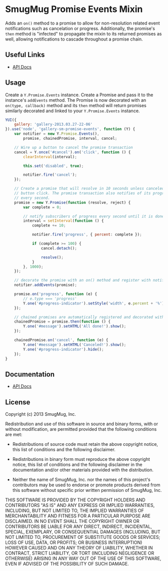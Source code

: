 SmugMug Promise Events Mixin
============================

Adds an `on()` method to a promise to allow for non-resolution related event
notifications such as cancelation or progress. Additionally, the promise's
`then` method is "infected" to propagate the mixin to its returned promises as
well, allowing notifications to cascade throughout a promise chain.

Useful Links
------------

* [API Docs][api-docs]

[api-docs]:http://smugmug.github.com/yui-gallery/api/modules/gallery-sm-promise-events.html

Usage
-----

Create a `Y.Promise.Events` instance. Create a Promise and pass it to the
instance's `addEvents` method. The Promise is now decorated with an
`on(type, callback)` method and its `then` method will return promises
similarly decorated and linked to your `Y.Promise.Events` instance.

```js
YUI({
    gallery: 'gallery-2013.03.27-22-06'
}).use('node', 'gallery-sm-promise-events', function (Y) {
    var notifier = new Y.Promise.Events(),
        promise, chainedPromise, interval, cancel;

    // Wire up a button to cancel the promise transaction
    cancel = Y.once('#cancel').on('click', function () {
        clearInterval(interval);

        this.set('disabled', true);

        notifier.fire('cancel');
    });

    // Create a promise that will resolve in 10 seconds unless canceled by the
    // button click. The promise transaction also notifies of its progress
    // every second.
    promise = new Y.Promise(function (resolve, reject) {
        var complete = 0;

        // notify subscribers of progress every second until it is done
        interval = setInterval(function () {
            complete += 10;

            notifier.fire('progress', { percent: complete });

            if (complete >= 100) {
                cancel.detach();

                resolve();
            }
        }, 1000);
    });

    // decorate the promise with an on() method and register with notifier
    notifier.addEvents(promise);

    promise.on('progress', function (e) {
        // e.type === 'progress'
        Y.one('#progress-indicator').setStyle('width', e.percent + '%');
    });

    // chained promises are automatically registered and decorated with on()
    chainedPromise = promise.then(function () {
        Y.one('#message').setHTML('All done!').show();
    });

    chainedPromise.on('cancel', function (e) {
        Y.one('#message').setHTML('Canceled!').show();
        Y.one('#progress-indicator').hide();
    });
}
```

Documentation
--------------

* [API Docs](http://smugmug.github.com/yui-gallery/api/modules/gallery-sm-promise-events.html)

License
-------

Copyright (c) 2013 SmugMug, Inc.

Redistribution and use of this software in source and binary forms, with or
without modification, are permitted provided that the following conditions are
met:

  * Redistributions of source code must retain the above copyright notice, this
    list of conditions and the following disclaimer.

  * Redistributions in binary form must reproduce the above copyright notice,
    this list of conditions and the following disclaimer in the documentation
    and/or other materials provided with the distribution.

  * Neither the name of SmugMug, Inc. nor the names of this project's
    contributors may be used to endorse or promote products derived from this
    software without specific prior written permission of SmugMug, Inc.

THIS SOFTWARE IS PROVIDED BY THE COPYRIGHT HOLDERS AND CONTRIBUTORS "AS IS" AND
ANY EXPRESS OR IMPLIED WARRANTIES, INCLUDING, BUT NOT LIMITED TO, THE IMPLIED
WARRANTIES OF MERCHANTABILITY AND FITNESS FOR A PARTICULAR PURPOSE ARE
DISCLAIMED. IN NO EVENT SHALL THE COPYRIGHT OWNER OR CONTRIBUTORS BE LIABLE FOR
ANY DIRECT, INDIRECT, INCIDENTAL, SPECIAL, EXEMPLARY, OR CONSEQUENTIAL DAMAGES
(INCLUDING, BUT NOT LIMITED TO, PROCUREMENT OF SUBSTITUTE GOODS OR SERVICES;
LOSS OF USE, DATA, OR PROFITS; OR BUSINESS INTERRUPTION) HOWEVER CAUSED AND ON
ANY THEORY OF LIABILITY, WHETHER IN CONTRACT, STRICT LIABILITY, OR TORT
(INCLUDING NEGLIGENCE OR OTHERWISE) ARISING IN ANY WAY OUT OF THE USE OF THIS
SOFTWARE, EVEN IF ADVISED OF THE POSSIBILITY OF SUCH DAMAGE.
